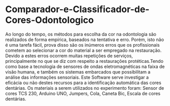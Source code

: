 # Comparador-e-Classificador-de-Cores-Odontologico
Ao longo do tempo, os métodos para escolha da cor na odontologia são realizados de forma empírica, baseados na tentativa e erro. Porém, isto não é uma tarefa fácil, prova disso são os inúmeros erros que os profissionais cometem ao selecionar a cor do material a ser empregado na restauração. Devido a estes erros ocorrem muitas repetições de serviços, principalmente no que se diz com respeito a restaurações protéticas.Tendo como base a tecnologia de sensores de ondas eletromagnéticas na faixa de visão humana, e também os sistemas embarcados que possibilitam a análise das informações sensoriais. Este Software serve investigar a eficácia ou não destes recursos para a identificação automática das cores dentárias.
Os materiais a serem utilizados no experimento foram:
Sensor de cores TCS 230, Arduino UNO, Jumpers, Cola, Caneta Bic, Escala de cores dentárias.
